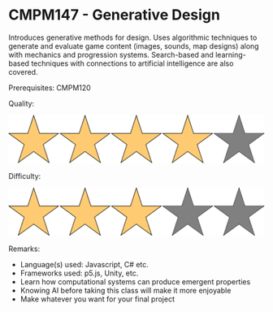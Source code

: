 # CMPM147 - Generative Design

Introduces generative methods for design. Uses algorithmic techniques to generate and evaluate game content (images, sounds, map designs) along with mechanics and progression systems. Search-based and learning-based techniques with connections to artificial intelligence are also covered.

Prerequisites: CMPM120

Quality:

![](../Media/4star.png)

Difficulty:

![](../Media/3star.png)

Remarks:

- Language(s) used: Javascript, C# etc.
- Frameworks used: p5.js, Unity, etc.
- Learn how computational systems can produce emergent properties
- Knowing AI before taking this class will make it more enjoyable
- Make whatever you want for your final project